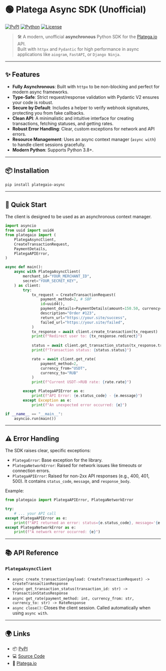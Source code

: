 # 🟢 Platega Async SDK (Unofficial)

[![PyPI](https://img.shields.io/pypi/v/plategaio-async.svg)](https://pypi.org/project/plategaio/)
[![Python](https://img.shields.io/pypi/pyversions/plategaio-async.svg)](https://pypi.org/project/plategaio/)
[![License](https://img.shields.io/pypi/l/plategaio-async.svg)](https://github.com/ploki1337/plategaio/blob/main/LICENSE)

> 🛠️ A modern, unofficial **asynchronous** Python SDK for the [Platega.io](https://platega.io) API.  
> Built with `httpx` and `Pydantic` for high performance in async applications like `aiogram`, `FastAPI`, or `Django Ninja`.

---

## ✨ Features

-   **Fully Asynchronous**: Built with `httpx` to be non-blocking and perfect for modern async frameworks.
-   **Type-Safe**: Strict request/response validation with Pydantic V2 ensures your code is robust.
-   **Secure by Default**: Includes a helper to verify webhook signatures, protecting you from fake callbacks.
-   **Clean API**: A minimalistic and intuitive interface for creating transactions, fetching statuses, and getting rates.
-   **Robust Error Handling**: Clear, custom exceptions for network and API errors.
-   **Resource Management**: Uses an async context manager (`async with`) to handle client sessions gracefully.
-   **Modern Python**: Supports Python 3.8+.

---

## 📦 Installation

```bash
pip install plategaio-async
```

---

## 🚀 Quick Start

The client is designed to be used as an asynchronous context manager.

```python
import asyncio
from uuid import uuid4
from plategaio import (
    PlategaAsyncClient,
    CreateTransactionRequest,
    PaymentDetails,
    PlategaAPIError,
)

async def main():
    async with PlategaAsyncClient(
        merchant_id="YOUR_MERCHANT_ID",
        secret="YOUR_SECRET_KEY",
    ) as client:
        try:
            tx_request = CreateTransactionRequest(
                payment_method=2, # SBP
                id=uuid4(),
                payment_details=PaymentDetails(amount=150.50, currency="RUB"),
                description="Order #123",
                return_url="https://your.site/success",
                failed_url="https://your.site/failed",
            )
            tx_response = await client.create_transaction(tx_request)
            print(f"Redirect user to: {tx_response.redirect}")
            
            status = await client.get_transaction_status(tx_response.transaction_id)
            print(f"Transaction status: {status.status}")

            rate = await client.get_rate(
                payment_method=2, 
                currency_from="USDT", 
                currency_to="RUB"
            )
            print(f"Current USDT->RUB rate: {rate.rate}")

        except PlategaAPIError as e:
            print(f"API Error: {e.status_code} - {e.message}")
        except Exception as e:
            print(f"An unexpected error occurred: {e}")

if __name__ == "__main__":
    asyncio.run(main())
```

---

## ⚠️ Error Handling

The SDK raises clear, specific exceptions:

-   `PlategaError`: Base exception for the library.
-   `PlategaNetworkError`: Raised for network issues like timeouts or connection errors.
-   `PlategaAPIError`: Raised for non-2xx API responses (e.g., 400, 401, 500). It contains `status_code`, `message`, and `response_body`.

Example:

```python
from plategaio import PlategaAPIError, PlategaNetworkError

try:
    # ... your API call
except PlategaAPIError as e:
    print(f"API returned an error: status={e.status_code}, message='{e.message}'")
except PlategaNetworkError as e:
    print(f"A network error occurred: {e}")
```

---

## 📚 API Reference

### `PlategaAsyncClient`

-   `async create_transaction(payload: CreateTransactionRequest) -> CreateTransactionResponse`
-   `async get_transaction_status(transaction_id: str) -> TransactionStatusResponse`
-   `async get_rate(payment_method: int, currency_from: str, currency_to: str) -> RateResponse`
-   `async close()`: Closes the client session. Called automatically when using `async with`.

---

## 🌍 Links

-   📦 [PyPI](https://pypi.org/project/plategaio/)
-   💻 [Source Code](https://github.com/ploki1337/plategaio)
-   🔗 [Platega.io](https://platega.io)

